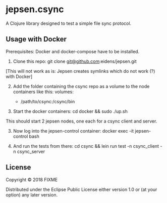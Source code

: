 # jepsen.csync

A Clojure library designed to test a simple file sync protocol.

## Usage with Docker

Prerequisites: Docker and docker-compose have to be installed.

1. Clone this repo: git clone git@github.com:eidens/jepsen.git

[This will not work as is: Jepsen creates symlinks which do not work
(?) with Docker]

2. Add the folder containing the csync repo as a volume to the node
  containers like this:
  volumes:
    - /path/to/csync:/csync/bin

3. Start the docker containers:
   cd docker && sudo ./up.sh

This should start 2 jepsen nodes, one each for a csync client and
server.

3. Now log into the jepsen-control container:
   docker exec -it jepsen-control bash

4. And run the tests from there:
   cd csync && lein run test -n csync_client -n csync_server

## License

Copyright © 2018 FIXME

Distributed under the Eclipse Public License either version 1.0 or (at
your option) any later version.
